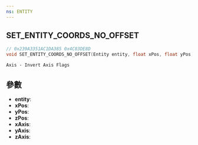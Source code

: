 ```yaml
---
ns: ENTITY
---
```

## SET_ENTITY_COORDS_NO_OFFSET

```c
// 0x239A3351AC1DA385 0x4C83DE8D
void SET_ENTITY_COORDS_NO_OFFSET(Entity entity, float xPos, float yPos, float zPos, BOOL xAxis, BOOL yAxis, BOOL zAxis);
```

```
Axis - Invert Axis Flags  
```

## 參數
* **entity**: 
* **xPos**: 
* **yPos**: 
* **zPos**: 
* **xAxis**: 
* **yAxis**: 
* **zAxis**: 

